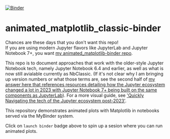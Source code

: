 [![Binder](https://mybinder.org/badge_logo.svg)](https://mybinder.org/v2/gh/fomightez/animated_matplotlib_classic-binder/master?filepath=index.ipynb)

# animated_matplotlib_classic-binder

Chances are these days that you don't want this repo!  
If you are using modern Jupyter flavors like JupyterLab and Jupyter Notebook 7+, you want [my animated_matplotlib-binder repo](https://github.com/fomightez/animated_matplotlib-binder).

This repo is to document approaches that work with the older-style Jupyter Notebook tech, namely Jupyter Notebook 6.4 and earlier, as well as what is now still avialable currently as  NbClassic. (If it's not clear why I am bringing up version numbers or what those terms are, see the second half of [my answer here that references resources detailing how the Jupyter ecosystem changed a lot in 2023 with Jupyter Notebook 7+ being built on the same components as JupyterLab](https://stackoverflow.com/a/76837597/8508004)). 
For a more visual guide, see ['Quickly Navigating the tech of the Jupyter ecosystem post-2023'](https://gist.github.com/fomightez/e873947b502f70388d82644b17196279).

This repository demonstrates animated plots with Matplotlib in notebooks served via the MyBinder system.  

Click on `launch binder` badge above to spin up a sesion where you can run animated plots.
